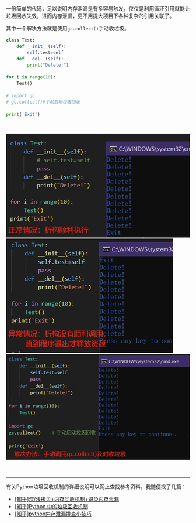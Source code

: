 一份简单的代码，足以说明内存泄漏是有多容易触发，仅仅是利用循环引用就能让垃圾回收失效，进而内存泄漏，更不用提大项目下各种复杂的引用关联了。

其中一个解决方法就是使用``gc.collect()``手动收垃圾。

```py
class Test:
	def __init__(self):
		self.test=self
	def __del__(self):
		print("Delete!")

for i in range(10):
	Test()

# import gc
# gc.collect()#手动启动垃圾回收

print('Exit')
```

<br>


![正常情况](./pict/1.png)
![内存泄漏](./pict/2.png)
![手动回收](./pict/3.png)


<br>

***


有关Python垃圾回收机制的详细说明可以网上查找参考资料，我随便找了几篇：
- [[知乎]深/浅拷贝+内存回收机制+避免内存泄漏](https://zhuanlan.zhihu.com/p/368065134)
- [[知乎]Python 中的垃圾回收机制](https://zhuanlan.zhihu.com/p/62282961)
- [[知乎]python内存泄漏排查小技巧](https://zhuanlan.zhihu.com/p/436577356)


